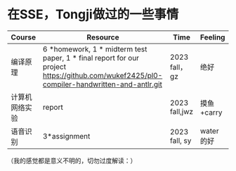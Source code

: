 # 在SSE，Tongji做过的一些事情

| Course         | Resource                                                     | Time          | Feeling    |
| -------------- | ------------------------------------------------------------ | ------------- | ---------- |
| 编译原理       | 6 *homework, 1 * midterm test paper,  1 *  final report for our project https://github.com/wukef2425/pl0-compiler-handwritten-and-antlr.git | 2023 fall，gz | 绝好       |
| 计算机网络实验 | report                                                       | 2023 fall,jwz | 摸鱼+carry |
| 语音识别       | 3*assignment                                                 | 2023 fall, sy | water的好  |





（我的感觉都是意义不明的，切勿过度解读：）
